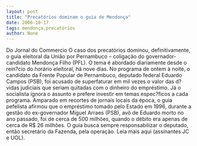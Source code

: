 ```yaml
---
layout: post
title: "Precatórios dominam o guia de Mendonça"
date: 2006-10-17
tags: mendonça,precatórios
author: None
---
```


Do Jornal do Commercio
O caso dos precatórios dominou, definitivamente, o guia eleitoral da União por Pernambuco – coligação do governador-candidato Mendonça Filho (PFL). O tema é abordado diariamente desde o rein?cio do horário eleitoral, há nove dias. 
No programa de ontem à noite, o candidato da Frente Popular de Pernambuco, deputado federal Eduardo Campos (PSB), foi acusado de superfaturar em mil vezes o valor das d?vidas judiciais que seriam quitadas com o dinheiro do empréstimo. Já o socialista ignora o assunto e prefere investir em temas espec?ficos a cada programa.
Amparado em recortes de jornais locais da época, o guia pefelista afirmou que o empréstimo tomado pelo Estado em 1996, durante a gestão do ex-governador Miguel Arraes (PSB), avô de Eduardo morto no ano passado, foi de cerca de 500 milhões, quando o débito era apenas de cerca de R$ 26 milhões. O guia busca sempre responsabilizar o deputado, então secretário da Fazenda, pela operação. 
Leia mais aqui (assinantes JC e UOL). 